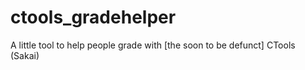 # ctools_gradehelper
A little tool to help people grade with [the soon to be defunct] CTools (Sakai)
